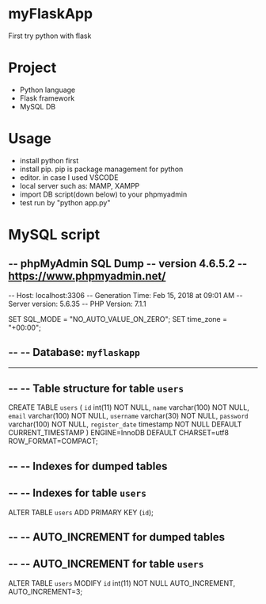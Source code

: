 # myFlaskApp
First try python with flask 

# Project 
- Python language
- Flask framework
- MySQL DB

# Usage 
- install python first
- install pip. pip is package management for python
- editor. in case I used VSCODE
- local server such as: MAMP, XAMPP
- import DB script(down below) to your phpmyadmin
- test run by "python app.py"


# MySQL script
-- phpMyAdmin SQL Dump
-- version 4.6.5.2
-- https://www.phpmyadmin.net/
--
-- Host: localhost:3306
-- Generation Time: Feb 15, 2018 at 09:01 AM
-- Server version: 5.6.35
-- PHP Version: 7.1.1

SET SQL_MODE = "NO_AUTO_VALUE_ON_ZERO";
SET time_zone = "+00:00";

--
-- Database: `myflaskapp`
--

-- --------------------------------------------------------

--
-- Table structure for table `users`
--

CREATE TABLE `users` (
  `id` int(11) NOT NULL,
  `name` varchar(100) NOT NULL,
  `email` varchar(100) NOT NULL,
  `username` varchar(30) NOT NULL,
  `password` varchar(100) NOT NULL,
  `register_date` timestamp NOT NULL DEFAULT CURRENT_TIMESTAMP
) ENGINE=InnoDB DEFAULT CHARSET=utf8 ROW_FORMAT=COMPACT;

--
-- Indexes for dumped tables
--

--
-- Indexes for table `users`
--
ALTER TABLE `users`
  ADD PRIMARY KEY (`id`);

--
-- AUTO_INCREMENT for dumped tables
--

--
-- AUTO_INCREMENT for table `users`
--
ALTER TABLE `users`
  MODIFY `id` int(11) NOT NULL AUTO_INCREMENT, AUTO_INCREMENT=3;
